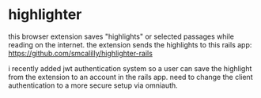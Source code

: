 # highlighter
this browser extension saves "highlights" or selected passages while reading on the internet. the extension sends the highlights to this rails app: https://github.com/smcalilly/highlighter-rails

i recently added jwt authentication system so a user can save the highlight from the extension to an account in the rails app. need to change the client authentication to a more secure setup via omniauth.
